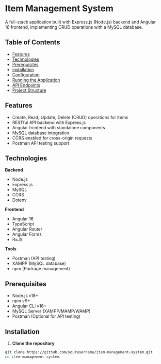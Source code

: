 # Item Management System

A full-stack application built with Express.js (Node.js) backend and Angular 16 frontend, implementing CRUD operations with a MySQL database.

## Table of Contents
- [Features](#features)
- [Technologies](#technologies)
- [Prerequisites](#prerequisites)
- [Installation](#installation)
- [Configuration](#configuration)
- [Running the Application](#running-the-application)
- [API Endpoints](#api-endpoints)
- [Project Structure](#project-structure)

## Features
- Create, Read, Update, Delete (CRUD) operations for items
- RESTful API backend with Express.js
- Angular frontend with standalone components
- MySQL database integration
- CORS enabled for cross-origin requests
- Postman API testing support

## Technologies
**Backend**
- Node.js
- Express.js
- MySQL
- CORS
- Dotenv

**Frontend**
- Angular 16
- TypeScript
- Angular Router
- Angular Forms
- RxJS

**Tools**
- Postman (API testing)
- XAMPP (MySQL database)
- npm (Package management)

## Prerequisites
- Node.js v18+
- npm v9+
- Angular CLI v16+
- MySQL Server (XAMPP/MAMP/WAMP)
- Postman (Optional for API testing)

## Installation

1. **Clone the repository**
```bash
git clone https://github.com/yourusername/item-management-system.git
cd item-management-system
